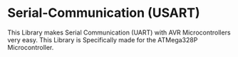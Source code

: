 # Serial-Communication (USART)
This Library makes Serial Communication (UART) with AVR Microcontrollers very easy.
This Library is Specifically made for the ATMega328P Microcontroller.
